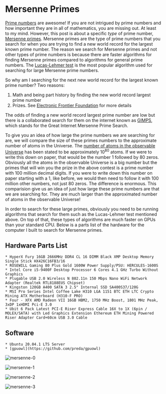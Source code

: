 # Mersenne Primes

[Prime numbers](https://en.wikipedia.org/wiki/Prime_number) are awesome!  If you are not intrigued by prime numbers and how important they are in all of mathematics, you are missing out.  At least to my mind.  However, this post is about a specific _type_ of prime number, [Mersenne primes](https://en.wikipedia.org/wiki/Mersenne_prime).  Mersenne primes are the type of prime numbers that you search for when you are trying to find a new world record for the largest known prime number.  The reason we search for Mersenne primes and not other types of prime numbers is because there are faster algorithms for finding Mersenne primes compared to algorithms for general prime numbers.  The [Lucas-Lehmer test](https://en.wikipedia.org/wiki/Lucas%E2%80%93Lehmer_primality_test) is the most popular algorithm used for searching for large Mersenne prime numbers.

So why am I searching for the next new world record for the largest known prime number?  Two reasons:

1. Math and being part history by finding the new world record largest prime number
2. Prizes. See [Electronic Frontier Foundation](https://www.eff.org/awards/coop) for more details

The odds of finding a new world record largest prime number are low but there is a collaborated search for them on the internet known as [GIMPS](https://www.mersenne.org/), which stands for the Great Internet Mersenne Prime Search.

To give you an idea of how large the prime numbers we are searching for are, we will compare the size of these primes numbers to the approximate number of atoms in the Universe.  The [number of atoms in the observable Universe](https://en.wikipedia.org/wiki/Observable_universe#Matter_content%E2%80%94number_of_atoms) has been stated to be approximately 10<sup>80</sup> atoms.  If we were to write this down on paper, that would be the number 1 followed by 80 zeros.  Obviously all the atoms in the observable Universe is a big number but the primes that will win you the prize in the above contest is a prime number with 100 million decimal digits.  If you were to write down this number on paper starting with a 1, like before, we would then need to follow it with 100 million other numbers, not just 80 zeros.  The difference is enormous.  This comparision give us an idea of just how large these prime numbers are that we are searching for.  They are much larger than the approximated number of atoms in the observable Universe!

In order to search for these large primes, obviously you need to be running algorithms that search for them such as the Lucas-Lehmer test mentioned above.  On top of that, these types of algorithms are much faster on GPUs than your standard CPU.  Below is a parts list of the hardware for the computer I built to search for Mersenne primes.  

## Hardware Parts List
```
* HyperX Fury 16GB 2666MHz DDR4 CL 16 DIMM Black XMP Desktop Memory Single Stick HX426C16FB3/16
* ROSEWILL Gaming 80 Plus Gold 1600W Power Supply/PSU: HERCULES-1600S
* Intel Core i5-9400F Desktop Processor 6 Cores 4.1 GHz Turbo Without Graphics
* Plugable USB 2.0 Wireless N 802.11n 150 Mbps Nano WiFi Network Adapter (Realtek RTL8188EUS Chipset)
* Kingston 120GB A400 SATA 3 2.5" Internal SSD SA400S37/120G
* MSI Pro Series Intel Coffee Lake H310 LGA 1151 BTC ETH LTC Crypto Mining ATX Motherboard (H310-F PRO)
* Four - XFX AMD Radeon VII 16GB HBM2, 1750 MHz Boost, 1801 MHz Peak, 3xDP 1xHDMI Pci-E 3.0
* Ubit 6 Pack Latest PCI-E Riser Express Cable 16X to 1X (6pin / MOLEX/SATA) with Led Graphics Extension Ethereum ETH Mining Powered Riser Adapter Card+60cm USB 3.0 Cable
```

## Software
```
* Ubuntu 20.04.1 LTS Server
* [gpuowl](https://github.com/preda/gpuowl)
```

![mersenne-0](https://github.com/newell/newell.github.io/assets/4163356/ff6bc2b6-c00d-49e4-b770-8cd7b5ab289e)

![mersenne-1](https://github.com/newell/newell.github.io/assets/4163356/25a95988-cbfd-4916-b635-a52f373bf8b1)

![mersenne-2](https://github.com/newell/newell.github.io/assets/4163356/63e4df3c-0939-46b8-9ada-2694ce22ad06)

![mersenne-3](https://github.com/newell/newell.github.io/assets/4163356/bb4a0592-bf53-468c-bcfa-9b718a4e00f5)
